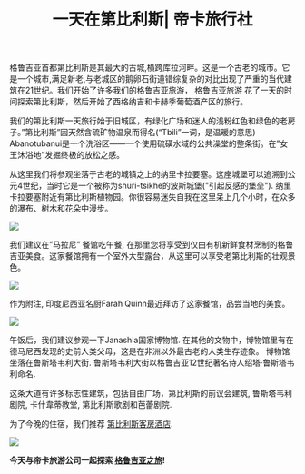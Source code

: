 ﻿---
language: zh
url: blog/georgia/a-day-in-tbilisi
template: blog_post
post_id: 2
title: 一天在第比利斯| 帝卡旅行社
name: 一天在第比利斯
category_id: 1
date_created: "2016-01-26 09:04:24"
date_posted: "2016-01-26 09:04:24"
---
格鲁吉亚首都第比利斯是其最大的古城,横跨库拉河畔。这是一个古老的城市。它是一个城市,满足新老,与老城区的鹅卵石街道错综复杂的对比出现了严重的当代建筑在21世纪。我们开始了许多我们的格鲁吉亚旅游， [格鲁吉亚旅游](http://www.tikatours.com/格鲁吉亚旅游)
花了一天的时间探索第比利斯，然后开始了西格纳吉和卡赫季葡萄酒产区的旅行。 

我们的第比利斯一天旅行始于旧城区，有绿化广场和迷人的浅粉红色和绿色的老房子。”第比利斯”因天然含硫矿物温泉而得名(“Tbili”一词，是温暖的意思) Abanotubanui是一个洗浴区——一个使用硫磺水域的公共澡堂的整条街。在”女王沐浴地”发掘终极的放松之感。



从这里我们将参观坐落于古老的城镇之上的纳里卡拉要塞。这座城堡可以追溯到公元4世纪，当时它是一个被称为shuri-tsikhe的波斯城堡("引起反感的堡垒").
纳里卡拉要塞附近有第比利斯植物园。你很容易迷失自我在这里呆上几个小时，在众多的瀑布、树木和花朵中漫步。


![](/library/blog/tbilisi-630.jpg)

我们建议在”马拉尼” 餐馆吃午餐, 在那里您将享受到仅由有机新鲜食材烹制的格鲁吉亚美食。这家餐馆拥有一个室外大型露台，从这里可以享受老第比利斯的壮观景色。

![](/library/content/bohema-restaurant.png)

作为附注, 印度尼西亚名厨Farah Quinn最近拜访了这家餐馆，品尝当地的美食。

![](/library/blog/bohema-faran-quin.jpg)

午饭后，我们建议参观一下Janashia国家博物馆. 在其他的文物中，博物馆里有在德马尼西发现的史前人类父母，这是在非洲以外最古老的人类生存迹象。
博物馆坐落在鲁斯塔韦利大街. 鲁斯塔韦利大街以格鲁吉亚12世纪著名诗人绍塔·鲁斯塔韦利命名.
 
这条大道有许多标志性建筑，包括自由广场，第比利斯的前议会建筑, 鲁斯塔韦利剧院, 卡什韋蒂教堂, 第比利斯歌剧和芭蕾剧院.

为了今晚的住宿，我们推荐 [第比利斯客房酒店](http://roomshotels.com/第比利斯).

![](/library/blog/rooms-tbilisi---signature-king-2.jpg)

**今天与帝卡旅游公司一起探索 [格鲁吉亚之旅](/georgia-tours)!**


